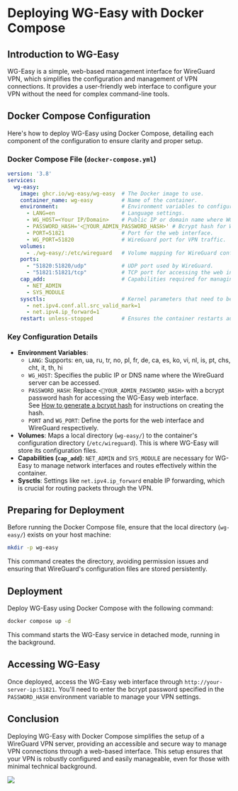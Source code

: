 # Deploying WG-Easy with Docker Compose

## Introduction to WG-Easy

WG-Easy is a simple, web-based management interface for WireGuard VPN, which simplifies the configuration and management of VPN connections. It provides a user-friendly web interface to configure your VPN without the need for complex command-line tools.

## Docker Compose Configuration

Here's how to deploy WG-Easy using Docker Compose, detailing each component of the configuration to ensure clarity and proper setup.

### Docker Compose File (`docker-compose.yml`)

```yaml
version: '3.8'
services:
  wg-easy:
    image: ghcr.io/wg-easy/wg-easy  # The Docker image to use.
    container_name: wg-easy         # Name of the container.
    environment:                    # Environment variables to configure the instance.
      - LANG=en                     # Language settings.
      - WG_HOST=<Your IP/Domain>    # Public IP or domain name where WG-Easy is accessible.
      - PASSWORD_HASH='<🚨YOUR_ADMIN_PASSWORD_HASH>' # Bcrypt hash for Web UI login.
      - PORT=51821                  # Port for the web interface.
      - WG_PORT=51820               # WireGuard port for VPN traffic.
    volumes:
      - ./wg-easy/:/etc/wireguard   # Volume mapping for WireGuard configuration files.
    ports:
      - "51820:51820/udp"           # UDP port used by WireGuard.
      - "51821:51821/tcp"           # TCP port for accessing the web interface.
    cap_add:                        # Capabilities required for managing networking features.
      - NET_ADMIN
      - SYS_MODULE
    sysctls:                        # Kernel parameters that need to be set for WireGuard.
      - net.ipv4.conf.all.src_valid_mark=1
      - net.ipv4.ip_forward=1
    restart: unless-stopped         # Ensures the container restarts automatically unless manually stopped.
```

### Key Configuration Details

- **Environment Variables**:
  - `LANG`: Supports: en, ua, ru, tr, no, pl, fr, de, ca, es, ko, vi, nl, is, pt, chs, cht, it, th, hi
  - `WG_HOST`: Specifies the public IP or DNS name where the WireGuard server can be accessed.
  - `PASSWORD_HASH`: Replace `<🚨YOUR_ADMIN_PASSWORD_HASH>` with a bcrypt password hash for accessing the WG-Easy web interface.  
    See [How to generate a bcrypt hash](https://github.com/wg-easy/wg-easy/blob/master/How_to_generate_an_bcrypt_hash.md) for instructions on creating the hash.
  - `PORT` and `WG_PORT`: Define the ports for the web interface and WireGuard respectively.
- **Volumes**: Maps a local directory (`wg-easy/`) to the container's configuration directory (`/etc/wireguard`). This is where WG-Easy will store its configuration files.
- **Capabilities (`cap_add`)**: `NET_ADMIN` and `SYS_MODULE` are necessary for WG-Easy to manage network interfaces and routes effectively within the container.
- **Sysctls**: Settings like `net.ipv4.ip_forward` enable IP forwarding, which is crucial for routing packets through the VPN.

## Preparing for Deployment

Before running the Docker Compose file, ensure that the local directory (`wg-easy/`) exists on your host machine:

```bash
mkdir -p wg-easy
```

This command creates the directory, avoiding permission issues and ensuring that WireGuard's configuration files are stored persistently.

## Deployment

Deploy WG-Easy using Docker Compose with the following command:

```bash
docker compose up -d
```

This command starts the WG-Easy service in detached mode, running in the background.

## Accessing WG-Easy

Once deployed, access the WG-Easy web interface through `http://your-server-ip:51821`. You'll need to enter the bcrypt password specified in the `PASSWORD_HASH` environment variable to manage your VPN settings.

## Conclusion

Deploying WG-Easy with Docker Compose simplifies the setup of a WireGuard VPN server, providing an accessible and secure way to manage VPN connections through a web-based interface. This setup ensures that your VPN is robustly configured and easily manageable, even for those with minimal technical background.

<a href="https://www.buymeacoffee.com/techdox"><img src="https://img.buymeacoffee.com/button-api/?text=Buy me a cup of tea&emoji=🍵&slug=techdox&button_colour=FFDD00&font_colour=000000&font_family=Cookie&outline_colour=000000&coffee_colour=ffffff" /></a>
